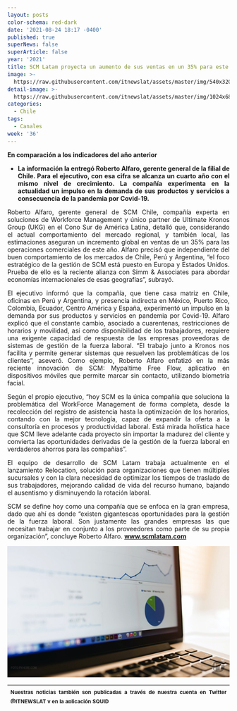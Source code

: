 ```yaml
---
layout: posts
color-schema: red-dark
date: '2021-08-24 18:17 -0400'
published: true
superNews: false
superArticle: false
year: '2021'
title: SCM Latam proyecta un aumento de sus ventas en un 35% para este 2021
image: >-
  https://raw.githubusercontent.com/itnewslat/assets/master/img/540x320/Crecimiento-p.jpg
detail-image: >-
  https://raw.githubusercontent.com/itnewslat/assets/master/img/1024x680/Crecimiento-g.jpg
categories:
  - Chile
tags:
  - Canales
week: '36'
---
```

<p style="text-align: justify;"><strong>En comparación a los indicadores del año anterior</strong></p>

<ul style="list-style-type: disc; text-align: justify;">
	<li><strong>La información la entregó Roberto Alfaro, gerente general de la filial de Chile. Para el ejecutivo, con esa cifra se alcanza un cuarto año con el mismo nivel de crecimiento. La compañía experimenta en la actualidad un impulso en la demanda de sus productos y servicios a consecuencia de la pandemia por Covid-19.</strong></li>
</ul>
<p style="text-align: justify;">Roberto Alfaro, gerente general de SCM Chile, compañía experta en soluciones de Workforce Management y único partner de Ultimate Kronos Group (UKG) en el Cono Sur de América Latina, detalló que, considerando el actual comportamiento del mercado regional, y también local, las estimaciones aseguran un incremento global en ventas de un 35% para las operaciones comerciales de este año. Alfaro precisó que independiente del buen comportamiento de los mercados de Chile, Perú y Argentina, “el foco estratégico de la gestión de SCM está puesto en Europa y Estados Unidos. Prueba de ello es la reciente alianza con Simm &amp; Associates para abordar economías internacionales de esas geografías”, subrayó.</p>
<p style="text-align: justify;">El ejecutivo informó que la compañía, que tiene casa matriz en Chile, oficinas en Perú y Argentina, y presencia indirecta en México, Puerto Rico, Colombia, Ecuador, Centro América y España, experimentó un impulso en la demanda por sus productos y servicios en pandemia por Covid-19. Alfaro explicó que el constante cambio, asociado a cuarentenas, restricciones de horarios y movilidad, así como disponibilidad de los trabajadores, requiere una exigente capacidad de respuesta de las empresas proveedoras de sistemas de gestión de la fuerza laboral. “El trabajo junto a Kronos nos facilita y permite generar sistemas que resuelven las problemáticas de los clientes”, aseveró. Como ejemplo, Roberto Alfaro enfatizó en la más reciente innovación de SCM: Mypaltime Free Flow, aplicativo en dispositivos móviles que permite marcar sin contacto, utilizando biometría facial.</p>
<p style="text-align: justify;">Según el propio ejecutivo, “hoy SCM es la única compañía que soluciona la problemática del WorkForce Management de forma completa, desde la recolección del registro de asistencia hasta la optimización de los horarios, contando con la mejor tecnología, capaz de expandir la oferta a la consultoría en procesos y productividad laboral. Está mirada holística hace que SCM lleve adelante cada proyecto sin importar la madurez del cliente y convierta las oportunidades derivadas de la gestión de la fuerza laboral en verdaderos ahorros para las compañías”.</p>
<p style="text-align: justify;">El equipo de desarrollo de SCM Latam trabaja actualmente en el lanzamiento Relocation, solución para organizaciones que tienen múltiples sucursales y con la clara necesidad de optimizar los tiempos de traslado de sus trabajadores, mejorando calidad de vida del recurso humano, bajando el ausentismo y disminuyendo la rotación laboral.</p>
<p style="text-align: justify;">SCM se define hoy como una compañía que se enfoca en la gran empresa, dado que ahí es donde “existen gigantescas oportunidades para la gestión de la fuerza laboral. Son justamente las grandes empresas las que necesitan trabajar en conjunto a los proveedores como parte de su propia organización”, concluye Roberto Alfaro. <a href="http://www.scmlatam.com/"><strong>www.scmlatam.com</strong></a></p>

![](https://raw.githubusercontent.com/itnewslat/assets/master/img/540x320/Crecimiento-p.jpg)

<table style="height: 42px;" width="569">
<tbody>
<tr>
<td style="text-align: justify;"><sub><strong>Nuestras noticias también son publicadas a través de nuestra cuenta en Twitter <a href="https://twitter.com/itnewslat?lang=es">@ITNEWSLAT</a> y en la aplicación <a href="https://squidapp.co/en/">SQUID</a></strong></sub></td>
</tr>
</tbody>
</table>